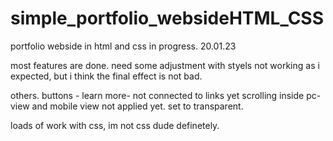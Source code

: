 # simple_portfolio_websideHTML_CSS
portfolio webside in html and css in progress. 20.01.23

most features are done. need some adjustment with styels
not working as i expected, but i think the final effect is 
not bad.

others.
buttons - learn more- not connected to links yet
scrolling inside pc-view and mobile view not applied yet. set to transparent.

loads of work with css, im not css dude definetely.
